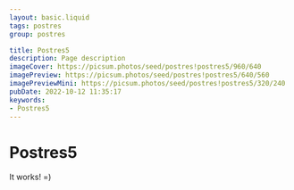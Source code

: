 ```yaml
---
layout: basic.liquid
tags: postres
group: postres

title: Postres5
description: Page description
imageCover: https://picsum.photos/seed/postres!postres5/960/640
imagePreview: https://picsum.photos/seed/postres!postres5/640/560
imagePreviewMini: https://picsum.photos/seed/postres!postres5/320/240
pubDate: 2022-10-12 11:35:17
keywords:
- Postres5
---
```


# Postres5

It works! =)
